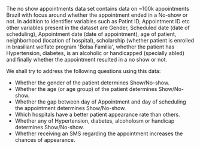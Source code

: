 The no show appointments data set contains data on ~100k appointments Brazil with focus around whether the appointment ended in a No-show or not. In addition to identifier variables such as Patint ID, Appointment ID etc other variables present in the dataset are Gender, Scheduled date (date of scheduling), Appointment date (date of appointment), age of patient, neighborhood (location of hospital), scholarship (whether patient is enrolled in brasiliant welfate program 'Bolsa Familia', whether the patient has Hypertension, diabetes, is an alcoholic or handicapped (specially abled) and finally whether the appointment resulted in a no show or not.

We shall try to address the following questions using this data:
- Whether the gender of the patient determines Show/No-show.
- Whether the age (or age group) of the patient determines Show/No-show.
- Whether the gap between day of Appointment and day of scheduling the appointment determines Show/No-show.
- Which hospitals have a better patient appearance rate than others.
- Whether any of Hypertension, diabetes, alcoholosm or handicap determines Show/No-show.
- Whether receiving an SMS regarding the appointment increases the chances of appearance.
